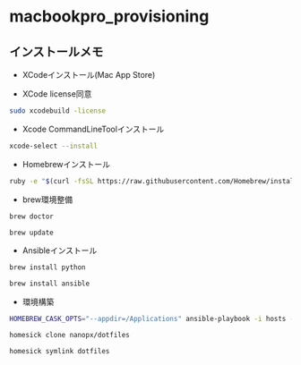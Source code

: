 # macbookpro_provisioning

## インストールメモ

- XCodeインストール(Mac App Store)

- XCode license同意
```bash
sudo xcodebuild -license
```

- Xcode CommandLineToolインストール
```bash
xcode-select --install
```

- Homebrewインストール
```bash
ruby -e "$(curl -fsSL https://raw.githubusercontent.com/Homebrew/install/master/install)"
```

- brew環境整備
```bash
brew doctor
```
```bash
brew update
```

- Ansibleインストール
```bash
brew install python
```
```bash
brew install ansible
```

- 環境構築
```bash
HOMEBREW_CASK_OPTS="--appdir=/Applications" ansible-playbook -i hosts -vv localhost.yml
```
```bash
homesick clone nanopx/dotfiles
```
```bash
homesick symlink dotfiles
```

